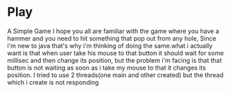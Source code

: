 # Play
A Simple Game
I hope you all are familiar with the game where you have a hammer and you need to hit something that pop out from any hole, Since i'm new to java that's why i'm thinking of doing the same.what i actually want is that when user take his mouse to that button it should wait for some millisec and then change its position, but the problem i'm facing is that that button is not waiting as soon as i take my mouse to that it changes its position.
I tried to use 2 threads(one main and other created) but the thread which i create is not responding
